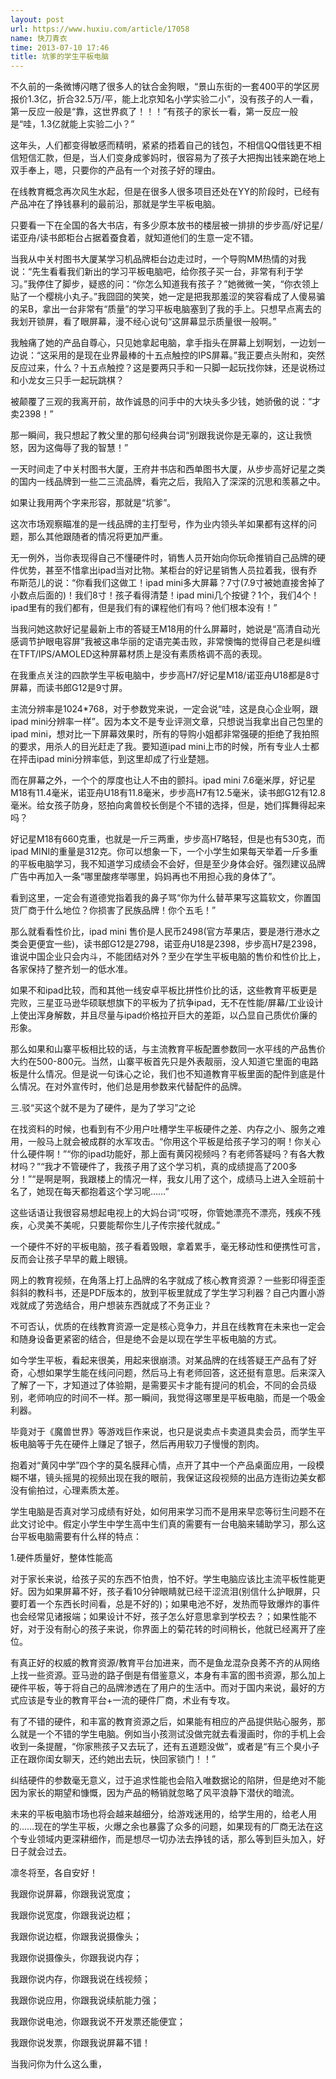 ```yaml
---
layout: post
url: https://www.huxiu.com/article/17058
name: 快刀青衣
time: 2013-07-10 17:46
title: 坑爹的学生平板电脑
---
```

不久前的一条微博闪瞎了很多人的钛合金狗眼，“景山东街的一套400平的学区房报价1.3亿，折合32.5万/平，能上北京知名小学实验二小”，没有孩子的人一看，第一反应一般是“靠，这世界疯了！！！”有孩子的家长一看，第一反应一般是“哇，1.3亿就能上实验二小？”

这年头，人们都变得敏感而精明，紧紧的捂着自己的钱包，不相信QQ借钱更不相信短信汇款，但是，当人们变身成爹妈时，很容易为了孩子大把掏出钱来跪在地上双手奉上，嗯，只要你的产品有一个对孩子好的理由。

在线教育概念再次风生水起，但是在很多人很多项目还处在YY的阶段时，已经有产品冲在了挣钱暴利的最前沿，那就是学生平板电脑。

只要看一下在全国的各大书店，有多少原本放书的楼层被一排排的步步高/好记星/诺亚舟/读书郎柜台占据着蚕食着，就知道他们的生意一定不错。

当我从中关村图书大厦某学习机品牌柜台边走过时，一个导购MM热情的对我说：“先生看看我们新出的学习平板电脑吧，给你孩子买一台，非常有利于学习。”我停住了脚步，疑惑的问：“你怎么知道我有孩子？”她微微一笑，“你衣领上贴了一个樱桃小丸子。”我囧囧的笑笑，她一定是把我那羞涩的笑容看成了人傻易骗的呆B，拿出一台非常有“质量”的学习平板电脑塞到了我的手上。只想早点离去的我划开锁屏，看了眼屏幕，漫不经心说句“这屏幕显示质量很一般啊。”

我触痛了她的产品自尊心，只见她拿起电脑，拿手指头在屏幕上划啊划，一边划一边说：“这采用的是现在业界最棒的十五点触控的IPS屏幕。”我正要点头附和，突然反应过来，什么？十五点触控？这是要两只手和一只脚一起玩找你妹，还是说杨过和小龙女三只手一起玩跳棋？

被颠覆了三观的我离开前，故作诚恳的问手中的大块头多少钱，她骄傲的说：“才卖2398！”

那一瞬间，我只想起了教父里的那句经典台词“别跟我说你是无辜的，这让我愤怒，因为这侮辱了我的智慧！”

一天时间走了中关村图书大厦，王府井书店和西单图书大厦，从步步高好记星之类的国内一线品牌到一些二三流品牌，看完之后，我陷入了深深的沉思和羡慕之中。

如果让我用两个字来形容，那就是“坑爹”。

这次市场观察瞄准的是一线品牌的主打型号，作为业内领头羊如果都有这样的问题，那么其他跟随者的情况将更加严重。

无一例外，当你表现得自己不懂硬件时，销售人员开始向你玩命推销自己品牌的硬件优势，甚至不惜拿出ipad当对比物。某柜台的好记星销售人员拉着我，很有乔布斯范儿的说：“你看我们这做工！ipad mini多大屏幕？7寸(7.9寸被她直接舍掉了小数点后面的)！我们8寸！孩子看得清楚！ipad mini几个按键？1个，我们4个！ipad里有的我们都有，但是我们有的课程他们有吗？他们根本没有！”

当我问她这款好记星最新上市的答疑王M18用的什么屏幕时，她说是“高清自动光感调节护眼电容屏”我被这串华丽的定语完美击败，非常懊悔的觉得自己老是纠缠在TFT/IPS/AMOLED这种屏幕材质上是没有素质格调不高的表现。

在我重点关注的四款学生平板电脑中，步步高H7/好记星M18/诺亚舟U18都是8寸屏幕，而读书郎G12是9寸屏。

主流分辨率是1024*768，对于参数党来说，一定会说“哇，这是良心企业啊，跟ipad mini分辨率一样”。因为本文不是专业评测文章，只想说当我拿出自己包里的ipad mini，想对比一下屏幕效果时，所有的导购小姐都非常强硬的拒绝了我拍照的要求，用杀人的目光赶走了我。要知道ipad mini上市的时候，所有专业人士都在抨击ipad mini分辨率低，到这里却成了行业楚翘。

而在屏幕之外，一个个的厚度也让人不由的颤抖。ipad mini 7.6毫米厚，好记星M18有11.4毫米，诺亚舟U18有11.8毫米，步步高H7有12.5毫米，读书郎G12有12.8毫米。给女孩子防身，怒拍向禽兽校长倒是个不错的选择，但是，她们挥舞得起来吗？

好记星M18有660克重，也就是一斤三两重，步步高H7略轻，但是也有530克，而ipad MINI的重量是312克。你可以想象一下，一个小学生如果每天举着一斤多重的平板电脑学习，我不知道学习成绩会不会好，但是至少身体会好。强烈建议品牌广告中再加入一条“哪里酸疼举哪里，妈妈再也不用担心我的身体了”。

看到这里，一定会有道德党指着我的鼻子骂“你为什么替苹果写这篇软文，你置国货厂商于什么地位？你损害了民族品牌！你个五毛！”

那么就看看性价比，ipad mini 售价是人民币2498(官方苹果店，要是港行港水之类会更便宜一些)，读书郎G12是2798，诺亚舟U18是2398，步步高H7是2398，谁说中国企业只会内斗，不能团结对外？至少在学生平板电脑的售价和性价比上，各家保持了整齐划一的低水准。

如果不和ipad比较，而和其他一线安卓平板比拼性价比的话，这些教育平板更是完败，三星亚马逊华硕联想旗下的平板为了抗争ipad，无不在性能/屏幕/工业设计上使出浑身解数，并且尽量与ipad价格拉开巨大的差距，以凸显自己质优价廉的形象。

那么如果和山寨平板相比较的话，与主流教育平板配置参数同一水平线的产品售价大约在500-800元。当然，山寨平板首先只是外表靓丽，没人知道它里面的电路板是什么情况。但是说一句诛心之论，我们也不知道教育平板里面的配件到底是什么情况。在对外宣传时，他们总是用参数来代替配件的品牌。

三.驳“买这个就不是为了硬件，是为了学习”之论

在找资料的时候，也看到有不少用户吐槽学生平板硬件之差、内存之小、服务之难用，一般马上就会被成群的水军攻击。“你用这个平板是给孩子学习的啊！你关心什么硬件啊！”“你的ipad功能好，那上面有黄冈视频吗？有老师答疑吗？有各大教材吗？”“我才不管硬件了，我孩子用了这个学习机，真的成绩提高了200多分！”“是啊是啊，我跟楼上的情况一样，我女儿用了这个，成绩马上进入全班前十名了，她现在每天都抱着这个学习呢……”

这些话语让我很容易想起电视上的大妈台词“哎呀，你管她漂亮不漂亮，残疾不残疾，心灵美不美呢，只要能帮你生儿子传宗接代就成。”

一个硬件不好的平板电脑，孩子看着毁眼，拿着累手，毫无移动性和便携性可言，反而会让孩子早早的戴上眼镜。

网上的教育视频，在角落上打上品牌的名字就成了核心教育资源？一些影印得歪歪斜斜的教科书，还是PDF版本的，放到平板里就成了学生学习利器？自己内置小游戏就成了劳逸结合，用户想装东西就成了不务正业？

不可否认，优质的在线教育资源一定是核心竞争力，并且在线教育在未来也一定会和随身设备更紧密的结合，但是绝不会是以现在学生平板电脑的方式。

如今学生平板，看起来很美，用起来很崩溃。对某品牌的在线答疑王产品有了好奇，心想如果学生能在线问问题，然后马上有老师回答，这还挺有意思。后来深入了解了一下，才知道过了体验期，是需要买卡才能有提问的机会，不同的会员级别，老师响应的时间不一样。那一瞬间，我觉得这哪里是平板电脑，而是一个吸金利器。

毕竟对于《魔兽世界》等游戏巨作来说，也只是说卖点卡卖道具卖会员，而学生平板电脑等于先在硬件上赚足了银子，然后再用软刀子慢慢的割肉。

抱着对“黄冈中学”四个字的莫名膜拜心情，点开了其中一个产品桌面应用，一段模糊不堪，镜头摇晃的视频出现在我的眼前，我保证这段视频的出品方连街边美女都没有偷拍过，心理素质太差。

学生电脑是否真对学习成绩有好处，如何用来学习而不是用来早恋等衍生问题不在此文讨论中。假定小学生中学生高中生们真的需要有一台电脑来辅助学习，那么这台平板电脑需要有什么样的特点：

1.硬件质量好，整体性能高

对于家长来说，给孩子买的东西不怕贵，怕不好。学生电脑应该比主流平板性能更好。因为如果屏幕不好，孩子看10分钟眼睛就已经干涩流泪(别信什么护眼屏，只要盯着一个东西长时间看，总是不好的)；如果电池不好，发热而导致爆炸的事件也会经常见诸报端；如果设计不好，孩子怎么好意思拿到学校去？；如果性能不好，对于没有耐心的孩子来说，你界面上的菊花转的时间稍长，他就已经离开了座位。

有真正好的权威的教育资源/教育平台加进来，而不是鱼龙混杂良莠不齐的从网络上找一些资源。亚马逊的路子倒是有借鉴意义，本身有丰富的图书资源，那么加上硬件平板，等于将自己的品牌渗透在了用户的生活中。而对于国内来说，最好的方式应该是专业的教育平台+一流的硬件厂商，术业有专攻。

有了不错的硬件，和丰富的教育资源之后，如果能有相应的产品提供贴心服务，那么就是一个不错的学生电脑。例如当小孩测试没做完就去看漫画时，你的手机上会收到一条提醒，“你家熊孩子又去玩了，还有五道题没做”，或者是“有三个臭小子正在跟你闺女聊天，还约她出去玩，快回家锁门！！”

纠结硬件的参数毫无意义，过于追求性能也会陷入唯数据论的陷阱，但是绝对不能因为家长的期望和慷慨，因为产品的畅销就忽略了风平浪静下潜伏的暗流。

未来的平板电脑市场也将会越来越细分，给游戏迷用的，给学生用的，给老人用的……现在的学生平板，火爆之余也暴露了众多的问题，如果现有的厂商无法在这个专业领域内更深耕细作，而是想尽一切办法去挣钱的话，那么等到巨头加入，好日子就会过去。

凛冬将至，各自安好！

我跟你说屏幕，你跟我说宽度；

我跟你说宽度，你跟我说边框；

我跟你说边框，你跟我说摄像头；

我跟你说摄像头，你跟我说内存；

我跟你说内存，你跟我说在线视频；

我跟你说应用，你跟我说续航能力强；

我跟你说电池，你跟我说不开发票还能便宜；

我跟你说发票，你跟我说屏幕不错！

当我问你为什么这么重，

